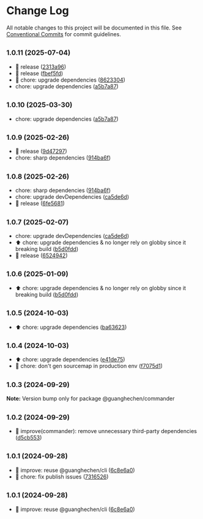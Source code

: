 # Change Log

All notable changes to this project will be documented in this file.
See [Conventional Commits](https://conventionalcommits.org) for commit guidelines.

## <small>1.0.11 (2025-07-04)</small>

* :bookmark:  release ([2313a96](https://github.com/guanghechen/node-scaffolds/commit/2313a96))
* :bookmark:  release ([fbef5fd](https://github.com/guanghechen/node-scaffolds/commit/fbef5fd))
* :wrench: chore: upgrade dependencies ([8623304](https://github.com/guanghechen/node-scaffolds/commit/8623304))
* chore: upgrade dependencies ([a5b7a87](https://github.com/guanghechen/node-scaffolds/commit/a5b7a87))





## <small>1.0.10 (2025-03-30)</small>

* chore: upgrade dependencies ([a5b7a87](https://github.com/guanghechen/node-scaffolds/commit/a5b7a87))





## <small>1.0.9 (2025-02-26)</small>

* :bookmark:  release ([9d47297](https://github.com/guanghechen/node-scaffolds/commit/9d47297))
* chore: sharp dependencies ([914ba6f](https://github.com/guanghechen/node-scaffolds/commit/914ba6f))





## <small>1.0.8 (2025-02-26)</small>

* chore: sharp dependencies ([914ba6f](https://github.com/guanghechen/node-scaffolds/commit/914ba6f))
* chore: upgrade devDependencies ([ca5de6d](https://github.com/guanghechen/node-scaffolds/commit/ca5de6d))
* :bookmark:  release ([6fe5681](https://github.com/guanghechen/node-scaffolds/commit/6fe5681))





## <small>1.0.7 (2025-02-07)</small>

* chore: upgrade devDependencies ([ca5de6d](https://github.com/guanghechen/node-scaffolds/commit/ca5de6d))
* :arrow_up: chore: upgrade dependencies & no longer rely on globby since it breaking build ([b5d0fdd](https://github.com/guanghechen/node-scaffolds/commit/b5d0fdd))
* :bookmark:  release ([6524942](https://github.com/guanghechen/node-scaffolds/commit/6524942))





## <small>1.0.6 (2025-01-09)</small>

* :arrow_up: chore: upgrade dependencies & no longer rely on globby since it breaking build ([b5d0fdd](https://github.com/guanghechen/node-scaffolds/commit/b5d0fdd))





## <small>1.0.5 (2024-10-03)</small>

* :arrow_up:  chore: upgrade dependencies ([ba63623](https://github.com/guanghechen/node-scaffolds/commit/ba63623))





## <small>1.0.4 (2024-10-03)</small>

* :arrow_up:  chore: upgrade dependencies ([e41de75](https://github.com/guanghechen/node-scaffolds/commit/e41de75))
* :wrench:  chore: don't gen sourcemap in production env ([f7075d1](https://github.com/guanghechen/node-scaffolds/commit/f7075d1))





## <small>1.0.3 (2024-09-29)</small>

**Note:** Version bump only for package @guanghechen/commander





## <small>1.0.2 (2024-09-29)</small>

* :art:  improve(commander): remove unnecessary third-party dependencies ([d5cb553](https://github.com/guanghechen/node-scaffolds/commit/d5cb553))





## <small>1.0.1 (2024-09-28)</small>

* :art:  improve: reuse @guanghechen/cli ([6c8e6a0](https://github.com/guanghechen/node-scaffolds/commit/6c8e6a0))
* :wrench:  chore: fix publish issues ([7316526](https://github.com/guanghechen/node-scaffolds/commit/7316526))





## <small>1.0.1 (2024-09-28)</small>

* :art:  improve: reuse @guanghechen/cli ([6c8e6a0](https://github.com/guanghechen/node-scaffolds/commit/6c8e6a0))

